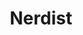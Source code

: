 ---
title:         "Nerdist"
description:   "Nerdy nerdness comedy podcast w/ Chris Hardwick, Jonah Ray & Matt Mira."
url-thumbnail: "http://static.libsyn.com/p/assets/3/c/4/5/3c45b257669e76d7/nerdistlogo.jpg"
url-rss:       "http://nerdist.libsyn.com/rss"
url-web:       "http://nerdist.com/"
url-itunes:    "https://itunes.apple.com/us/podcast/the-nerdist/id355187485?mt=2&uo=4"
tags:         [comedy, interview, culture]
---